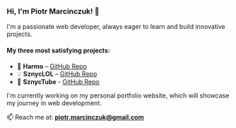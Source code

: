 ### Hi, I'm Piotr Marcinczuk! 👋  

I'm a passionate web developer, always eager to learn and build innovative projects.  

#### My three most satisfying projects:  
- 🎵 **Harmo** – [GitHub Repo](https://github.com/PiotrMarcinczuk/Project-1-Harmo)  
- 💡 **SznycLOL** – [GitHub Repo](https://github.com/PiotrMarcinczuk/Project-2)  
- 🚀 **SznycTube** - [GitHub Repo](https://github.com/nolmo12/emplocity_app)

I'm currently working on my personal portfolio website, which will showcase my journey in web development.  

📫 Reach me at: **piotr.marcinczuk@gmail.com**  
